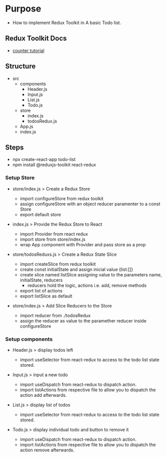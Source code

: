 # Purpose

- How to implement Redux Toolkit in A basic Todo list.

## Redux Toolkit Docs
- [counter tutorial](https://redux-toolkit.js.org/tutorials/quick-start#create-a-redux-store)

## Structure
- src 
    - components
        - Header.js
        - Input.js
        - List.js
        - Todo.js
    - store
        - index.js
        - todosRedux.js
    - App.js
    - index.js

## Steps

- npx create-react-app todo-list
- npm install @reduxjs-toolkit react-redux

### Setup Store
- store/index.js > Create a Redux Store
    - import configureStore from redux toolkit
    - assign configureStore with an object reducer paramenter to a const Store
    - export default store

- index.js > Provide the Redux Store to React
    - import Provider from react redux
    - import store from store/index.js
    - wrap App component with Provider and pass store as a prop

- store/todosReduxs.js > Create a Redux State Slice
    - import createSlice from redux toolkit
    - create const initialState and assign inicial value {list:[]}
    - create slice named listSlice assigning value to the parameters name, initialState, reducers
        - reducers hold the logic, actions i.e. add, remove methods
    - export list of actions
    - export listSlice as default

- store/index.js > Add Slice Reducers to the Store
    - import reducer from ./todosRedux
    - assign the reducer as value to the paramether reducer inside configureStore

### Setup components

- Header.js > display todos left
    - import useSelector from react-redux to access to the todo list state stored. 

- Input.js  > input a new todo
    - import useDispatch from react-redux to dispatch action. 
    - import listActions from respective file to allow you to dispatch the action add afterwards.

- List.js   > display list of todos
    - import useSelector from react-redux to access to the todo list state stored.

- Todo.js   > display individual todo and button to remove it
    - import useDispatch from react-redux to dispatch action. 
    - import listActions from respective file to allow you to dispatch the action remove afterwards.

